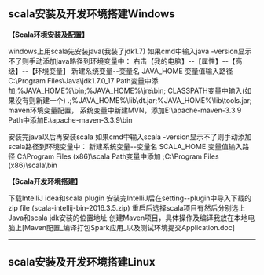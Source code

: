 ## scala安装及开发环境搭建Windows

**【Scala环境安装及配置】**

windows上用scala先安装java(我装了jdk1.7) 
如果cmd中输入java -version显示不了则手动添加java路径到环境变量中： 
右击【我的电脑】--【属性】--【高级】--【环境变量】 
新建系统变量--变量名 JAVA_HOME 变量值输入路径C:\Program Files\Java\jdk1.7.0_17 
Path变量中添加;%JAVA_HOME%\bin;%JAVA_HOME%\jre\bin; 
CLASSPATH变量中输入(如果没有则新建一个) .;%JAVA_HOME%\lib\dt.jar;%JAVA_HOME%\lib\tools.jar; 
maven环境变量配置， 
系统变量中新建MVN，添加E:\apache-maven-3.3.9 
Path中添加E:\apache-maven-3.3.9\bin

安装完java以后再安装scala 
如果cmd中输入scala -version显示不了则手动添加scala路径到环境变量中： 
新建系统变量--变量名 SCALA_HOME 变量值输入路径 C:\Program Files (x86)\scala 
Path变量中添加 ;C:\Program Files (x86)\scala\bin

**【Scala开发环境搭建】**

下载IntelliJ idea和scala plugin 
安装完IntelliJ后在setting--plugin中导入下载的zip file (scala-intellij-bin-2016.3.5.zip) 
重启后选择scala项目有然后分别选上Java和scala jdk安装的位置地址 
创建Maven项目，具体操作及编译我放在本地电脑上[Maven配置_编译打包Spark应用_以及测试环境提交Application.doc]

---

## scala安装及开发环境搭建Linux